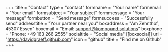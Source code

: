 +++
title = "Contact"
type = "contact"
formname = "Your name"
formemail = "Your email"
formsubject = "Your subject"
formmessage = "Your message"
formbutton = "Send message"
formsuccess = "Successfully send"
addresstitle = "Your partner near you"
boxaddress = "Am Zehnthof, 45307 Essen"
boxemail = "Email: support@kompound.solutions"
boxphone = "Phone: +49 163 266 2555"
socialtitle = "Social media"
[[boxsocial]]
url = "https://davidgraeff.github.com"
icon = "github"
title = "Find me on Github"
+++
